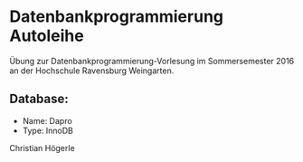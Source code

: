 # Datenbankprogrammierung Autoleihe

Übung zur Datenbankprogrammierung-Vorlesung im Sommersemester 2016 an der Hochschule Ravensburg Weingarten.

Database:
--------- 
* Name: Dapro
* Type: InnoDB


Christian Högerle
